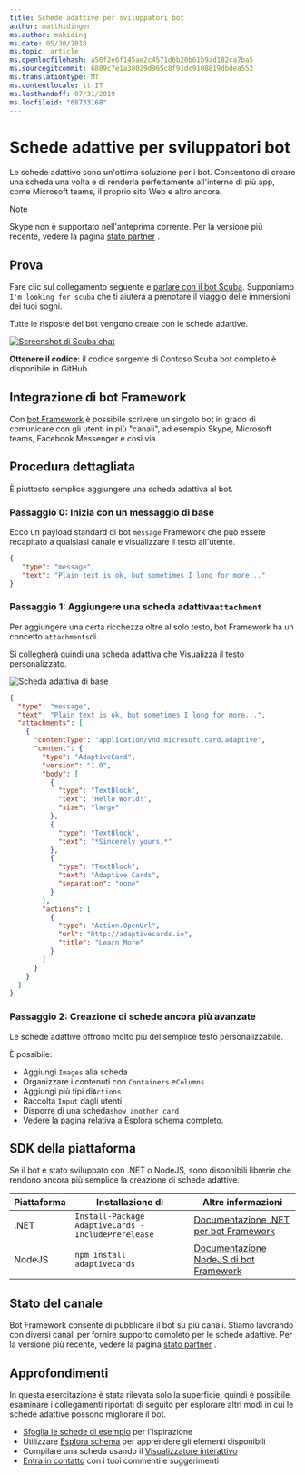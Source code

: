 ```yaml
---
title: Schede adattive per sviluppatori bot
author: matthidinger
ms.author: mahiding
ms.date: 05/30/2018
ms.topic: article
ms.openlocfilehash: a50f2e6f145ae2c4571d6b20b61b9ad182ca7ba5
ms.sourcegitcommit: 6889c7e1a38029d965c8f91dc9108819dbdea552
ms.translationtype: MT
ms.contentlocale: it-IT
ms.lasthandoff: 07/31/2019
ms.locfileid: "68733168"
---
```

# <a name="adaptive-cards-for-bot-developers"></a>Schede adattive per sviluppatori bot

Le schede adattive sono un'ottima soluzione per i bot. Consentono di creare una scheda una volta e di renderla perfettamente all'interno di più app, come Microsoft teams, il proprio sito Web e altro ancora.

> [!NOTE]
> Skype non è supportato nell'anteprima corrente. Per la versione più recente, vedere la pagina [stato partner](../resources/partners.md) .

## <a name="try-it-out"></a>Prova

Fare clic sul collegamento seguente e [parlare con il bot Scuba](http://contososcubademo.azurewebsites.net/). Supponiamo `I'm looking for scuba` che ti aiuterà a prenotare il viaggio delle immersioni dei tuoi sogni.  

Tutte le risposte del bot vengono create con le schede adattive.

[![Screenshot di Scuba chat](media/bots/scuba-chat.png)](http://contososcubademo.azurewebsites.net/)

**Ottenere il codice**: il codice [](https://github.com/matthidinger/ContosoScubaBot
) sorgente di Contoso Scuba bot completo è disponibile in GitHub.


## <a name="bot-framework-integration"></a>Integrazione di bot Framework

Con [bot Framework](https://dev.botframework.com/) è possibile scrivere un singolo bot in grado di comunicare con gli utenti in più "canali", ad esempio Skype, Microsoft teams, Facebook Messenger e così via.

## <a name="walkthrough"></a>Procedura dettagliata

È piuttosto semplice aggiungere una scheda adattiva al bot.

### <a name="step-0-start-with-a-basic-message"></a>Passaggio 0: Inizia con un messaggio di base

Ecco un payload standard di bot `message` Framework che può essere recapitato a qualsiasi canale e visualizzare il testo all'utente.

```json
{
   "type": "message",
   "text": "Plain text is ok, but sometimes I long for more..."
}
```

### <a name="step-1-add-an-adaptive-card-attachment"></a>Passaggio 1: Aggiungere una scheda adattiva`attachment`

Per aggiungere una certa ricchezza oltre al solo testo, bot Framework ha un concetto `attachments`di. 

Si collegherà quindi una scheda adattiva che Visualizza il testo personalizzato.

![Scheda adattiva di base](media/bots/hello-adaptivecards.png)

```json
{
  "type": "message",
  "text": "Plain text is ok, but sometimes I long for more...",
  "attachments": [
    {
      "contentType": "application/vnd.microsoft.card.adaptive",
      "content": {
        "type": "AdaptiveCard",
        "version": "1.0",
        "body": [
          {
            "type": "TextBlock",
            "text": "Hello World!",
            "size": "large"
          },
          {
            "type": "TextBlock",
            "text": "*Sincerely yours,*"
          },
          {
            "type": "TextBlock",
            "text": "Adaptive Cards",
            "separation": "none"
          }
        ],
        "actions": [
          {
            "type": "Action.OpenUrl",
            "url": "http://adaptivecards.io",
            "title": "Learn More"
          }
        ]
      }
    }
  ]
}
```

### <a name="step-2-build-even-richer-cards"></a>Passaggio 2: Creazione di schede ancora più avanzate 

Le schede adattive offrono molto più del semplice testo personalizzabile. 

È possibile: 

* Aggiungi `Images` alla scheda
* Organizzare i contenuti con `Containers` e`Columns`
* Aggiungi più tipi di`Actions`
* Raccolta `Input` dagli utenti
* Disporre di una scheda`show another card`
* [Vedere la pagina relativa a Esplora schema completo](http://adaptivecards.io/explorer/). 

## <a name="platform-sdks"></a>SDK della piattaforma

Se il bot è stato sviluppato con .NET o NodeJS, sono disponibili librerie che rendono ancora più semplice la creazione di schede adattive.

Piattaforma|Installazione di|Altre informazioni
--------|-------|----------
.NET | `Install-Package AdaptiveCards -IncludePrerelease` | [Documentazione .NET per bot Framework](https://docs.microsoft.com/en-us/bot-framework/dotnet/bot-builder-dotnet-add-rich-card-attachments)
NodeJS | `npm install adaptivecards` | [Documentazione NodeJS di bot Framework](https://docs.microsoft.com/en-us/bot-framework/nodejs/bot-builder-nodejs-send-rich-cards)


## <a name="channel-status"></a>Stato del canale

Bot Framework consente di pubblicare il bot su più canali. Stiamo lavorando con diversi canali per fornire supporto completo per le schede adattive. Per la versione più recente, vedere la pagina [stato partner](../resources/partners.md) .


## <a name="dive-in"></a>Approfondimenti

In questa esercitazione è stata rilevata solo la superficie, quindi è possibile esaminare i collegamenti riportati di seguito per esplorare altri modi in cui le schede adattive possono migliorare il bot.

* [Sfoglia le schede di esempio](http://adaptivecards.io/samples/) per l'ispirazione
* Utilizzare [Esplora schema](http://adaptivecards.io/explorer) per apprendere gli elementi disponibili
* Compilare una scheda usando il [Visualizzatore interattivo](http://adaptivecards.io/visualizer/index.html?hostApp=Skype)
* [Entra in contatto](http://adaptivecards.io/connect) con i tuoi commenti e suggerimenti
